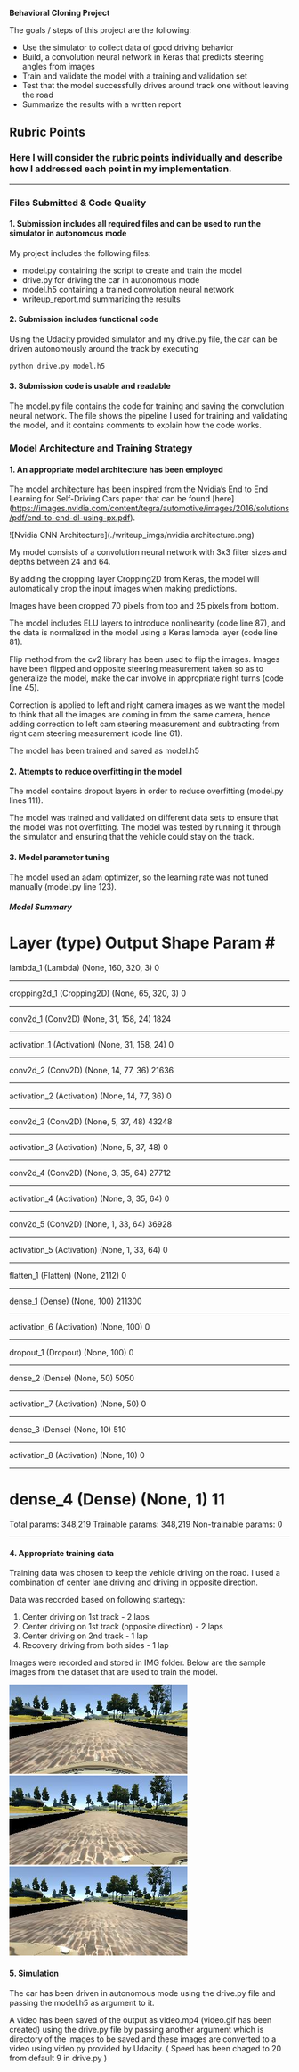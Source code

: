 **Behavioral Cloning Project**

The goals / steps of this project are the following:
* Use the simulator to collect data of good driving behavior
* Build, a convolution neural network in Keras that predicts steering angles from images
* Train and validate the model with a training and validation set
* Test that the model successfully drives around track one without leaving the road
* Summarize the results with a written report

## Rubric Points
### Here I will consider the [rubric points](https://review.udacity.com/#!/rubrics/432/view) individually and describe how I addressed each point in my implementation.  

---
### Files Submitted & Code Quality

#### 1. Submission includes all required files and can be used to run the simulator in autonomous mode

My project includes the following files:
* model.py containing the script to create and train the model
* drive.py for driving the car in autonomous mode
* model.h5 containing a trained convolution neural network 
* writeup_report.md summarizing the results

#### 2. Submission includes functional code
Using the Udacity provided simulator and my drive.py file, the car can be driven autonomously around the track by executing 
```sh
python drive.py model.h5
```

#### 3. Submission code is usable and readable

The model.py file contains the code for training and saving the convolution neural network. The file shows the pipeline I used for training and validating the model, and it contains comments to explain how the code works.

### Model Architecture and Training Strategy

#### 1. An appropriate model architecture has been employed

The model architecture has been inspired from the Nvidia’s End to End Learning for Self-Driving Cars paper that can be found [here] (https://images.nvidia.com/content/tegra/automotive/images/2016/solutions/pdf/end-to-end-dl-using-px.pdf).

![Nvidia CNN Architecture](./writeup_imgs/nvidia architecture.png)

My model consists of a convolution neural network with 3x3 filter sizes and depths between 24 and 64.

By adding the cropping layer Cropping2D from Keras, the model will automatically crop the input images when making predictions.

Images have been cropped 70 pixels from top and 25 pixels from bottom.

The model includes ELU layers to introduce nonlinearity (code line 87), and the data is normalized in the model using a Keras lambda layer (code line 81). 

Flip method from the cv2 library has been used to flip the images. Images have been flipped and opposite steering measurement taken so as to generalize the model, make the car involve in appropriate right turns (code line 45).

Correction is applied to left and right camera images as we want the model to think that all the images are coming in from the same camera, hence adding correction to left cam steering measurement and subtracting from right cam steering measurement (code line 61).

The model has been trained and saved as model.h5

#### 2. Attempts to reduce overfitting in the model

The model contains dropout layers in order to reduce overfitting (model.py lines 111). 

The model was trained and validated on different data sets to ensure that the model was not overfitting. The model was tested by running it through the simulator and ensuring that the vehicle could stay on the track.

#### 3. Model parameter tuning

The model used an adam optimizer, so the learning rate was not tuned manually (model.py line 123).

##### Model Summary

Layer (type)                 Output Shape              Param #   
=================================================================
lambda_1 (Lambda)            (None, 160, 320, 3)       0         
_________________________________________________________________
cropping2d_1 (Cropping2D)    (None, 65, 320, 3)        0         
_________________________________________________________________
conv2d_1 (Conv2D)            (None, 31, 158, 24)       1824      
_________________________________________________________________
activation_1 (Activation)    (None, 31, 158, 24)       0         
_________________________________________________________________
conv2d_2 (Conv2D)            (None, 14, 77, 36)        21636     
_________________________________________________________________
activation_2 (Activation)    (None, 14, 77, 36)        0         
_________________________________________________________________
conv2d_3 (Conv2D)            (None, 5, 37, 48)         43248     
_________________________________________________________________
activation_3 (Activation)    (None, 5, 37, 48)         0         
_________________________________________________________________
conv2d_4 (Conv2D)            (None, 3, 35, 64)         27712     
_________________________________________________________________
activation_4 (Activation)    (None, 3, 35, 64)         0         
_________________________________________________________________
conv2d_5 (Conv2D)            (None, 1, 33, 64)         36928     
_________________________________________________________________
activation_5 (Activation)    (None, 1, 33, 64)         0         
_________________________________________________________________
flatten_1 (Flatten)          (None, 2112)              0         
_________________________________________________________________
dense_1 (Dense)              (None, 100)               211300    
_________________________________________________________________
activation_6 (Activation)    (None, 100)               0         
_________________________________________________________________
dropout_1 (Dropout)          (None, 100)               0         
_________________________________________________________________
dense_2 (Dense)              (None, 50)                5050      
_________________________________________________________________
activation_7 (Activation)    (None, 50)                0         
_________________________________________________________________
dense_3 (Dense)              (None, 10)                510       
_________________________________________________________________
activation_8 (Activation)    (None, 10)                0         
_________________________________________________________________
dense_4 (Dense)              (None, 1)                 11        
=================================================================
Total params: 348,219
Trainable params: 348,219
Non-trainable params: 0
_________________________________________________________________

#### 4. Appropriate training data

Training data was chosen to keep the vehicle driving on the road. I used a combination of center lane driving and driving in opposite direction.

Data was recorded based on following startegy:
1. Center driving on 1st track - 2 laps 
2. Center driving on 1st track (opposite direction) - 2 laps
3. Center driving on 2nd track - 1 lap
4. Recovery driving from both sides - 1 lap

Images were recorded and stored in IMG folder. Below are the sample images from the dataset that are used to train the model.

![Center Image](./writeup_imgs/center.jpg)
![Left Image](./writeup_imgs/left.jpg)
![Right Image](./writeup_imgs/right.jpg)

#### 5. Simulation

The car has been driven in autonomous mode using the drive.py file and passing the model.h5 as argument to
it.

A video has been saved of the output as video.mp4 (video.gif has been created) using the drive.py file by passing another argument which is directory of the images to be saved and these images are converted to a video using video.py provided by Udacity. ( Speed has been chaged to 20 from default 9 in drive.py )